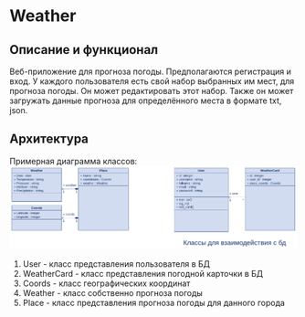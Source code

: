# Weather
## Описание и функционал
Веб-приложение для прогноза погоды. Предполагаются регистрация и вход. У каждого пользователя есть свой набор выбранных им мест, для прогноза погоды. Он может редактировать этот набор. Также он может загружать данные прогноза для определённого места в формате txt, json. 
## Архитектура
Примерная диаграмма классов:
![weather class diagram](https://github.com/artlvruran/WeatherWeb/blob/documentation/diagrams/weather%20Class%20diagram.png)
1. User - класс представления пользователя в БД
2. WeatherCard - класс представления погодной карточки в БД
3. Coords - класс географических координат
4. Weather - класс собственно прогноза погоды
5. Place - класс представления прогноза погоды для данного города

